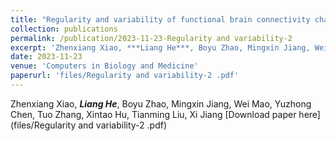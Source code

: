 ```yaml
---
title: "Regularity and variability of functional brain connectivity characteristics between gyri and sulci under naturalistic stimulus"
collection: publications
permalink: /publication/2023-11-23-Regularity and variability-2
excerpt: 'Zhenxiang Xiao, ***Liang He***, Boyu Zhao, Mingxin Jiang, Wei Mao, Yuzhong Chen, Tuo Zhang, Xintao Hu, Tianming Liu, Xi Jiang'
date: 2023-11-23
venue: 'Computers in Biology and Medicine'
paperurl: 'files/Regularity and variability-2 .pdf'
---
```

Zhenxiang Xiao, ***Liang He***, Boyu Zhao, Mingxin Jiang, Wei Mao, Yuzhong Chen, Tuo Zhang, Xintao Hu, Tianming Liu, Xi Jiang
[Download paper here](files/Regularity and variability-2 .pdf)

